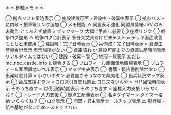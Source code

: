 ＊＊ 移植メモ ＊＊

◯ 拠点リスト常時表示
◯ 施設建設可否・建設中・破棄中表示
◯ 拠点リストに内政・援軍等リンク追加
◯ メモ機能
△ 同盟表示強化  							同盟員情報CSV のみ未動作 とりあえず放置
× ブックマーク								大幅に手直し必要
◯ 座標リンク
◯ 戦争ログ整形
△ 戦争ログ合計表示							多分大丈夫だけど未テスト
× デッキ画面改善								もともと未使用
◯ 建設時：完了日時表示
◯ 兵作成：完了日時表示
× 資源生産量合計表示							表示場所がない
◯ 倉庫溢れ or 建設可能までの資源生産時間表示	リアルタイムではない
◯ 建設・破棄一覧
◯ 地形一覧表示								ただし mc_npc_castle_info と競合する
◯ プロフィール画面領地情報表示
◯ プロフィール画面領地レベル表示
◯ マップ中央表示
◯ 書簡・報告書削除ボタン
◯ 出発時間計算
× 小さいボタン								必要無さそうなので無効化
◯ 出兵状況マップ表示
◯ 合成支援ボタン
× ヨロズ引き忘れ防止							ヨロズないんや
× ＨＰ回復時間表示								そのうち直す
× 討伐回復時間表示								そのうち直す
× 座標入力支援								いらなくね？
◯ トレード入力支援
◯ 拠点生産量表示
◯ 名声タイマー
× タイマー格納								いらなくね？
◯ ログ表示
◯ 同盟・君主表示ツールチップ表示
△ 飛行場・航空基地がないためテストできない

